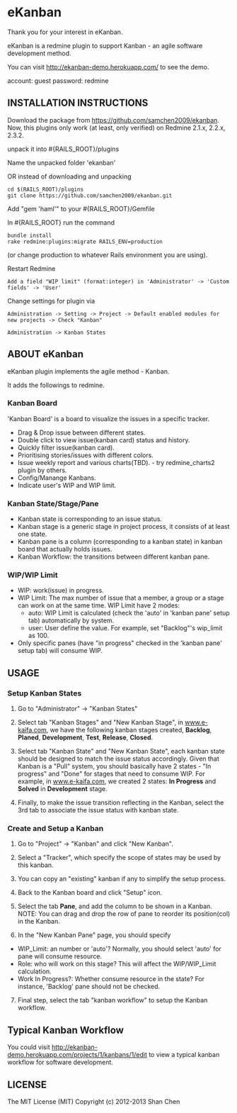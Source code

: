 eKanban
===========

Thank you for your interest in eKanban.

eKanban is a redmine plugin to support Kanban - an agile software development method.

You can visit http://ekanban-demo.herokuapp.com/ to see the demo.

account: guest
password: redmine

INSTALLATION INSTRUCTIONS
-------------------------

Download the package from https://github.com/samchen2009/ekanban.
Now, this plugins only work (at least, only verified) on Redmine 2.1.x, 2.2.x, 2.3.2.

unpack it into #{RAILS_ROOT}/plugins

Name the unpacked folder 'ekanban'

OR instead of downloading and unpacking

    cd $(RAILS_ROOT)/plugins
    git clone https://github.com/samchen2009/ekanban.git
    
Add "gem 'haml'" to your #{RAILS_ROOT}/Gemfile    

In #{RAILS_ROOT} run the command
        
    bundle install
    rake redmine:plugins:migrate RAILS_ENV=production

(or change production to whatever Rails environment you are using).

  
Restart Redmine

    Add a field "WIP limit" (format:integer) in 'Administrator' -> 'Custom fields' -> 'User'    
 
Change settings for plugin via 

    Administration -> Setting -> Project -> Default enabled modules for new projects -> Check "Kanban"
    
    Administration -> Kanban States
  
  

ABOUT eKanban
-----------------

eKanban plugin implements the agile method - Kanban.

It adds the followings to redmine.

### Kanban Board

'Kanban Board' is a board to visualize the issues in a specific tracker.
* Drag & Drop issue between different states.
* Double click to view issue(kanban card) status and history.
* Quickly filter issue(kanban card).
* Prioritising stories/issues with different colors.
* Issue weekly report and various charts(TBD). - try redmine_charts2 plugin by others.
* Config/Manange Kanbans.
* Indicate user's WIP and WIP limit.

### Kanban State/Stage/Pane

* Kanban state is corresponding to an issue status.
* Kanban stage is a generic stage in project process, it consists of at least one state.
* Kanban pane is a column (corresponding to a kanban state) in kanban board that actually holds issues. 
* Kanban Workflow: the transitions between different kanban pane. 

### WIP/WIP Limit
* WIP: work(issue) in progress. 
* WIP Limit: The max number of issue that a member, a group or a stage can work on at the same time. WIP Limit have 2 modes:
  * auto: WIP Limit is calculated (check the 'auto' in 'kanban pane' setup tab) automatically by system.
  * user: User define the value. For example, set "Backlog"'s wip_limit as 100.
* Only specific panes (have "in progress" checked in the 'kanban pane' setup tab) will consume WIP.

USAGE
-----------------

### Setup Kanban States
  
1. Go to "Administrator" -> "Kanban States"

2. Select tab "Kanban Stages" and "New Kanban Stage", in www.e-kaifa.com, we have the following kanban stages created, **Backlog**, **Planed**, **Development**, **Test**, **Release**, **Closed**.

3. Select tab "Kanban State" and "New Kanban State", each kanban state should be designed to match the issue status accordingly. Given that Kanban is a "Pull" system, you should basically have 2 states - "In progress" and "Done" for stages that need to consume WIP. For example, in www.e-kaifa.com, we created 2 states: **In Progress** and **Solved** in **Development** stage.
    
4. Finally, to make the issue transition reflecting in the Kanban, select the 3rd tab to associate the issue status with kanban state.

 
### Create and Setup a Kanban

1. Go to "Project" -> "Kanban" and click "New Kanban". 

2. Select a "Tracker", which specify the scope of states may be used by this kanban. 

3. You can copy an "existing" kanban if any to simplify the setup process.

4. Back to the Kanban board and click "Setup" icon.

5. Select the tab **Pane**, and add the column to be shown in a Kanban.   
NOTE: You can drag and drop the row of pane to reorder its position(col) in the Kanban.  

6. In the "New Kanban Pane" page, you should specify
  * WIP_Limit: an number or 'auto'? Normally, you should select 'auto' for pane will consume resource.  
  * Role: who will work on this stage? This will affect the WIP/WIP_Limit calculation.  
  * Work In Progress?: Whether consume resource in the state? For instance, 'Backlog' pane should not be checked.  

7. Final step, select the tab "kanban workflow" to setup the Kanban workflow.


## Typical Kanban Workflow

You could visit http://ekanban-demo.herokuapp.com/projects/1/kanbans/1/edit to view a typical kanban workflow for software development. 


LICENSE
-----------------

The MIT License (MIT) Copyright (c) 2012-2013 Shan Chen

